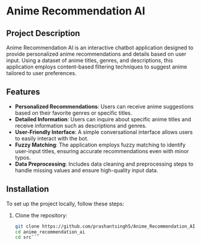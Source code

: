 # Anime Recommendation AI

## Project Description

Anime Recommendation AI is an interactive chatbot application designed to provide personalized anime recommendations and details based on user input. Using a dataset of anime titles, genres, and descriptions, this application employs content-based filtering techniques to suggest anime tailored to user preferences.

## Features

- **Personalized Recommendations**: Users can receive anime suggestions based on their favorite genres or specific titles.
- **Detailed Information**: Users can inquire about specific anime titles and receive information such as descriptions and genres.
- **User-Friendly Interface**: A simple conversational interface allows users to easily interact with the bot.
- **Fuzzy Matching**: The application employs fuzzy matching to identify user-input titles, ensuring accurate recommendations even with minor typos.
- **Data Preprocessing**: Includes data cleaning and preprocessing steps to handle missing values and ensure high-quality input data.

## Installation

To set up the project locally, follow these steps:

1. Clone the repository:
   ```bash
   git clone https://github.com/prashantsingh5/Anime_Recommendation_AI.git
   cd anime_recommendation_ai
   cd src```
